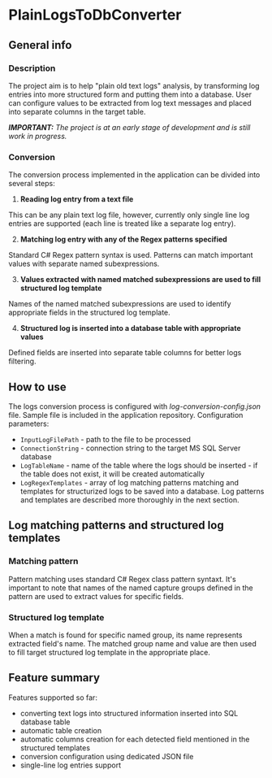 # PlainLogsToDbConverter
## General info

### Description
The project aim is to help "plain old text logs" analysis, by transforming log entries into more structured form and putting them into a database. User can configure values to be extracted from log text messages and placed into separate columns in the target table.

_**IMPORTANT:** The project is at an early stage of development and is still work in progress._

### Conversion
The conversion process implemented in the application can be divided into several steps:
 1. **Reading log entry from a text file**
 
 This can be any plain text log file, however, currently only single line log entries are supported (each line is treated like a separate log entry).

 2. **Matching log entry with any of the Regex patterns specified**
 
 Standard C# Regex pattern syntax is used. Patterns can match important values with separate named subexpressions.
 
 3. **Values extracted with named matched subexpressions are used to fill structured log template**
 
 Names of the named matched subexpressions are used to identify appropriate fields in the structured log template.
 
 4. **Structured log is inserted into a database table with appropriate values**
 
 Defined fields are inserted into separate table columns for better logs filtering.

## How to use
The logs conversion process is configured with *log-conversion-config.json* file.
Sample file is included in the application repository.
Configuration parameters:
 - `InputLogFilePath` - path to the file to be processed
 - `ConnectionString` - connection string to the target MS SQL Server database
 - `LogTableName` - name of the table where the logs should be inserted - if the table does not exist, it will be created automatically
 - `LogRegexTemplates` - array of log matching patterns matching and templates for structurized logs to be saved into a database. Log patterns and templates are described more thoroughly in the next section.

## Log matching patterns and structured log templates
### Matching pattern
Pattern matching uses standard C# Regex class pattern syntaxt. It's important to note that names of the named capture groups defined in the pattern are used to extract values for specific fields.
### Structured log template
When a match is found for specific named group, its name represents extracted field's name.
The matched group name and value are then used to fill target structured log template in the appropriate place.

## Feature summary
Features supported so far:
 - converting text logs into structured information inserted into SQL database table
 - automatic table creation
 - automatic columns creation for each detected field mentioned in the structured templates
 - conversion configuration using dedicated JSON file
 - single-line log entries support
